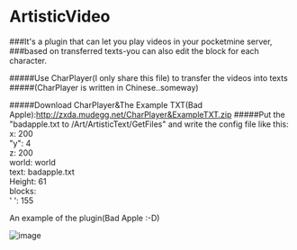# ArtisticVideo
###It's a plugin that can let you play videos in your pocketmine server,
###based on transferred texts-you can also edit the block for each character.

#####Use CharPlayer(I only share this file) to transfer the videos into texts
#####(CharPlayer is written in Chinese..someway)

#####Download CharPlayer&The Example TXT(Bad Apple):http://zxda.mudegg.net/CharPlayer&ExampleTXT.zip
#####Put the "badapple.txt to /Art/ArtisticText/GetFiles" and write the config file like this:
  x: 200<br>
  "y": 4<br>
  z: 200<br>
  world: world<br>
  text: badapple.txt<br>
  Height: 61<br>
  blocks:<br>
    ' ': 155<br>

An example of the plugin(Bad Apple :-D)

 ![image](http://zxda.mudegg.net/badapple.gif)
